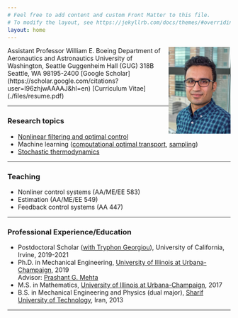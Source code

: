 ```yaml
---
# Feel free to add content and custom Front Matter to this file.
# To modify the layout, see https://jekyllrb.com/docs/themes/#overriding-theme-defaults
layout: home
---
```

<img style="float: right;"  src="./images/Amir.jpg" width="140"/>
Assistant Professor  
William E. Boeing Department of Aeronautics and Astronautics               
University of Washington, Seattle         
Guggenheim Hall (GUG) 318B        
Seattle, WA  98195-2400        
<amirtag@uw.edu>  
[Google Scholar](https://scholar.google.com/citations?user=l96zhjwAAAAJ&hl=en)  
[Curriculum Vitae](./files/resume.pdf)
<br />

---
### Research topics 
- [Nonlinear filtering and optimal control](./research/#FPF)
- Machine learning ([computational optimal transport](./research/#OT), [sampling](./research/#SM))
- [Stochastic thermodynamics](./research/#Thermo)
<!--My research interest lies at the intersection of control theory and machine learning. In particular, I have been working on problems that can be modelled as a control or optimization problem on the space of probability distributions, such as [Optimal filtering and control](./research/#FPF), [sampling](./research/#SM), [optimal mass transportation](./research/#OT), and [stochastic thermodynamics](./research/#Thermo). The motivation is to design meaningful approximations that can be computed through efficient and scalable numerical algorithms. -->

---
### Teaching
- Nonliner control systems (AA/ME/EE 583)
- Estimation (AA/ME/EE 549)
- Feedback control systems (AA 447) 

---
### Professional Experience/Education
- Postdoctoral Scholar ([with Tryphon Georgiou](http://georgiou.eng.uci.edu/index.html)), University of California, Irvine, 2019-2021       
- Ph.D. in Mechanical Engineering, [University of Illinois at Urbana-Champaign](https://illinois.edu/), 2019    
Advisor: [Prashant G. Mehta](http://mehta.mechse.illinois.edu/)
- M.S. in Mathematics, [University of Illinois at Urbana-Champaign](https://illinois.edu/), 2017
- B.S. in  Mechanical Engineering and Physics (dual major), [Sharif University of Technology](http://www.sharif.ir/web/en/), Iran, 2013  

---
